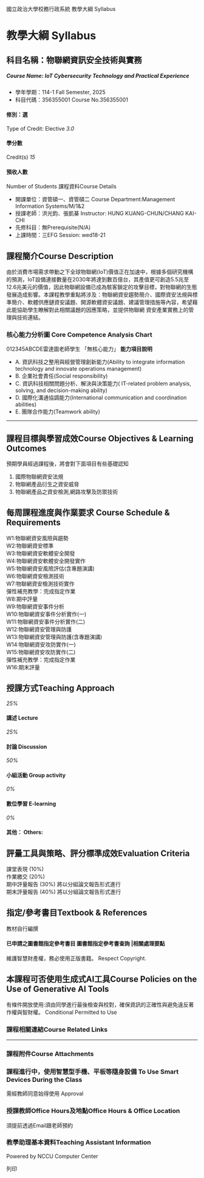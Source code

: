 國立政治大學校務行政系統 教學大綱 Syllabus
# 教學大綱 Syllabus
##  科目名稱：物聯網資訊安全技術與實務
#####  Course Name: IoT Cybersecurity Technology and Practical Experience
  * 學年學期：114-1 Fall Semester, 2025 
  * 科目代碼：356355001 Course No.356355001


#### 修別：選
Type of Credit: Elective 
_3.0_
#### 學分數
Credit(s)
_15_
#### 預收人數
Number of Students
課程資料Course Details
  * 開課單位：資管碩一、資管碩二 Course Department:Management Information Systems/M/1&2 
  * 授課老師：洪光鈞、張凱棊 Instructor: HUNG KUANG-CHUN/CHANG KAI-CHI 
  * 先修科目：無Prerequisite(N/A)
  * 上課時間：三EFG Session: wed18-21 


##  課程簡介Course Description
由於消費市場需求帶動之下全球物聯網(IoT)價值正在加速中，根據多個研究機構的預測，IoT設備連接數量在2030年將達到數百億台，其產值更可創造5.5兆至12.6兆美元的價值，因此物聯網設備已成為駭客鎖定的攻擊目標，對物聯網的生態發展造成影響。本課程教學重點將涉及：物聯網資安趨勢簡介、國際資安法規與標準簡介、軟體供應鏈資安議題、開源軟體資安議題、建議管理措施等內容，希望藉 此能協助學生瞭解對此相關議題的因應策略，並提供物聯網 資安產業實務上的管理與技術連結。
###  核心能力分析圖 Core Competence Analysis Chart
012345ABCDE雷達圖老師學生
「無核心能力」 
**能力項目說明**
  * A. 資訊科技之整用與經營管理創新能力(Ability to integrate information technology and innovate operations management)
  * B. 企業社會責任(Social responsibility)
  * C. 資訊科技相關問題分析、解決與決策能力( IT-related problem analysis, solving, and decision-making ability)
  * D. 國際化溝通協調能力(International communication and coordination abilities) 
  * E. 團隊合作能力(Teamwork ability)


* * *
##  課程目標與學習成效Course Objectives & Learning Outcomes 
預期學員經過課程後，將會對下面項目有些基礎認知  
1. 國際物聯網資安法規  
2. 物聯網產品衍生之資安威脅  
3. 物聯網產品之資安檢測,網路攻擊及防禦技術
##  每周課程進度與作業要求 Course Schedule & Requirements
W1:物聯網資安風險與趨勢  
W2:物聯網資安標準  
W3:物聯網資安軟體安全開發  
W4:物聯網資安軟體安全開發實作  
W5:物聯網資安風險評估(含專題演講)  
W6:物聯網資安檢測技術  
W7:物聯網資安檢測技術實作  
彈性補充教學：完成指定作業  
W8:期中評量  
W9:物聯網資安事件分析  
W10:物聯網資安事件分析實作(一)  
W11:物聯網資安事件分析實作(二)  
W12:物聯網資安管理與防護  
W13:物聯網資安管理與防護(含專題演講)  
W14:物聯網資安攻防實作(一)  
W15:物聯網資安攻防實作(二)  
彈性補充教學：完成指定作業  
W16:期末評量
##  授課方式Teaching Approach
_25%_
####  講述 Lecture
_25%_
####  討論 Discussion
_50%_
####  小組活動 Group activity
_0%_
####  數位學習 E-learning
_0%_
####  其他： Others:
##  評量工具與策略、評分標準成效Evaluation Criteria
課堂表現 (10%)  
作業繳交 (20%)  
期中評量報告 (30%) 將以分組論文報告形式進行  
期末評量報告 (40%) 將以分組論文報告形式進行
##  指定/參考書目Textbook & References
教材自行編撰
####  已申請之圖書館指定參考書目  圖書館指定參考書查詢 |相關處理要點
維護智慧財產權，務必使用正版書籍。 Respect Copyright.
##  本課程可否使用生成式AI工具Course Policies on the Use of Generative AI Tools
有條件開放使用:須由同學進行最後檢查與校對，確保資訊的正確性與避免違反著作權與智財權。 Conditional Permitted to Use 
###  課程相關連結Course Related Links
* * *
###  課程附件Course Attachments
###  課程進行中，使用智慧型手機、平板等隨身設備 To Use Smart Devices During the Class
需經教師同意始得使用  Approval
###  授課教師Office Hours及地點Office Hours & Office Location
須提前透過Email跟老師預約
###  教學助理基本資料Teaching Assistant Information
Powered by NCCU Computer Center
  
列印

